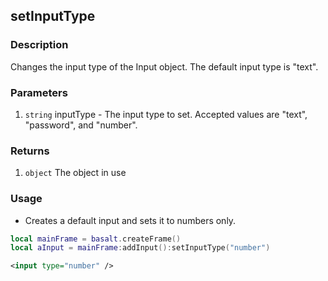 ## setInputType

### Description

Changes the input type of the Input object. The default input type is "text".

### Parameters

1. `string` inputType - The input type to set. Accepted values are "text", "password", and "number".

### Returns

1. `object` The object in use

### Usage

* Creates a default input and sets it to numbers only.

```lua
local mainFrame = basalt.createFrame()
local aInput = mainFrame:addInput():setInputType("number")
```

```xml
<input type="number" />
```
